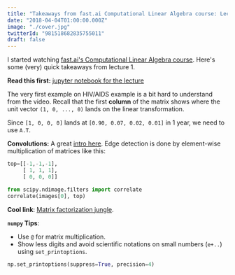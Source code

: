 ```yaml
---
title: "Takeaways from fast.ai Computational Linear Algebra course: Lecture 1"
date: "2018-04-04T01:00:00.000Z"
image: "./cover.jpg"
twitterId: "981518682835755011"
draft: false
---
```


I started watching [fast.ai's Computational Linear Algebra course](http://www.fast.ai/2017/07/17/num-lin-alg/). Here's some (very) quick takeaways from lecture 1.

<post-separator></post-separator>

<div><responsive-iframe width="560" height="315" src="https://www.youtube.com/embed/8iGzBMboA0I" frameborder="0" allow="autoplay; encrypted-media" allowfullscreen></responsive-iframe></div>

**Read this first:** [jupyter notebook for the lecture](https://github.com/fastai/numerical-linear-algebra/blob/master/nbs/1.%20Why%20are%20we%20here.ipynb)

The very first example on HIV/AIDS example is a bit hard to understand from the video. Recall that the first **column** of the matrix shows where the unit vector `(1, 0, ..., 0)` lands on the linear transformation.

Since `[1, 0, 0, 0]` lands at `[0.90, 0.07, 0.02, 0.01]` in 1 year, we need to use `A.T`.

**Convolutions:** A great [intro here](http://nbviewer.jupyter.org/github/fastai/numerical-linear-algebra/blob/master/nbs/convolution-intro.ipynb). Edge detection is done by element-wise multiplication of matrices like this:

```python
top=[[-1,-1,-1],
     [ 1, 1, 1],
     [ 0, 0, 0]]

from scipy.ndimage.filters import correlate
correlate(images[0], top)
```

**Cool link**: [Matrix factorization jungle](https://sites.google.com/site/igorcarron2/matrixfactorizations).

**`numpy` Tips**:

- Use `@` for matrix multiplication.
- Show less digits and avoid scientific notations on small numbers (`e+..`) using `set_printoptions`.

```python
np.set_printoptions(suppress=True, precision=4)
```
